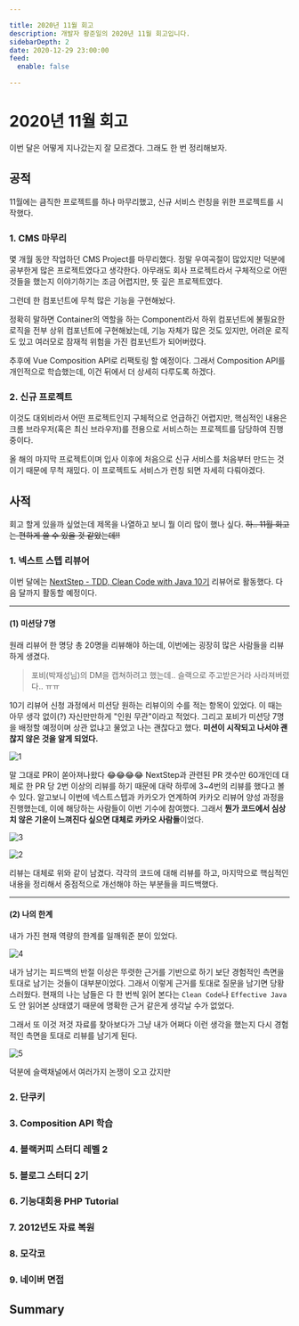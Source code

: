 ```yaml
---

title: 2020년 11월 회고
description: 개발자 황준일의 2020년 11월 회고입니다.
sidebarDepth: 2
date: 2020-12-29 23:00:00
feed:
  enable: false

---
```


# 2020년 11월 회고

이번 달은 어떻게 지나갔는지 잘 모르겠다. 그래도 한 번 정리해보자.

## 공적

11월에는 큼직한 프로젝트를 하나 마무리했고, 신규 서비스 런칭을 위한 프로젝트를 시작했다.

### 1. CMS 마무리

몇 개월 동안 작업하던 CMS Project를 마무리했다. 정말 우여곡절이 많았지만 덕분에 공부한게 많은 프로젝트였다고 생각한다.
아무래도 회사 프로젝트라서 구체적으로 어떤 것들을 했는지 이야기하기는 조금 어렵지만, 뜻 깊은 프로젝트였다.

그런데 한 컴포넌트에 무척 많은 기능을 구현해놨다.

정확히 말하면 Container의 역할을 하는 Component라서 하위 컴포넌트에 불필요한 로직을 전부 상위 컴포넌트에 구현해놨는데,
기능 자체가 많은 것도 있지만, 어려운 로직도 있고 여러모로 잠재적 위험을 가진 컴포넌트가 되어버렸다.

추후에 Vue Composition API로 리팩토링 할 예정이다.
그래서 Composition API를 개인적으로 학습했는데, 이건 뒤에서 더 상세히 다루도록 하겠다.

### 2. 신규 프로젝트

이것도 대외비라서 어떤 프로젝트인지 구체적으로 언급하긴 어렵지만,
핵심적인 내용은 크롬 브라우저(혹은 최신 브라우저)를 전용으로 서비스하는 프로젝트를 담당하여 진행중이다.

올 해의 마지막 프로젝트이며 입사 이후에 처음으로 신규 서비스를 처음부터 만드는 것이기 때문에 무척 재밌다.
이 프로젝트도 서비스가 런칭 되면 자세히 다뤄야겠다.

## 사적

회고 할게 있을까 싶었는데 제목을 나열하고 보니 뭘 이리 많이 했나 싶다.
~~하.. 11월 회고는 편하게 쓸 수 있을 것 같았는데!!~~

### 1. 넥스트 스텝 리뷰어

이번 달에는 [NextStep - TDD, Clean Code with Java 10기](https://edu.nextstep.camp/s/MNii0Puk) 리뷰어로 활동했다.
다음 달까지 활동할 예정이다.

***

#### (1) 미션당 7명

원래 리뷰어 한 명당 총 20명을 리뷰해야 하는데, 이번에는 굉장히 많은 사람들을 리뷰하게 생겼다.
> 포비(박재성님)의 DM을 캡쳐하려고 했는데.. 슬랙으로 주고받은거라 사라져버렸다.. ㅠㅠ

10기 리뷰어 신청 과정에서 미션당 원하는 리뷰이의 수를 적는 항목이 있었다.
이 때는 아무 생각 없이(?) 자신만만하게 "인원 무관"이라고 적었다.
그리고 포비가 미션당 7명을 배정할 예정이며 상관 없냐고 물었고 나는 괜찮다고 했다.
**미션이 시작되고 나서야 괜찮지 않은 것을 알게 되었다.**

![1](./1.jpg)

말 그대로 PR이 쏟아져나왔다 😂😂😂😂
NextStep과 관련된 PR 갯수만 60개인데 대체로 한 PR 당 2번 이상의 리뷰를 하기 때문에 대략 하루에 3~4번의 리뷰를 했다고 볼 수 있다.
알고보니 이번에 넥스트스텝과 카카오가 연계하여 카카오 리뷰어 양성 과정을 진행했는데, 이에 해당하는 사람들이 이번 기수에 참여했다.
그래서 **뭔가 코드에서 심상치 않은 기운이 느껴진다 싶으면 대체로 카카오 사람들**이었다.


![3](./3.jpg)

![2](./2.jpg)

리뷰는 대체로 위와 같이 남겼다.
각각의 코드에 대해 리뷰를 하고, 마지막으로 핵심적인 내용을 정리해서 중점적으로 개선해야 하는 부분들을 피드백했다.

***

#### (2) 나의 한계

내가 가진 현재 역량의 한계를 일깨워준 분이 있었다.

![4](./4.jpg)

내가 남기는 피드백의 반절 이상은 뚜렷한 근거를 기반으로 하기 보단 경험적인 측면을 토대로 남기는 것들이 대부분이었다.
그래서 이렇게 근거를 토대로 질문을 남기면 당황스러웠다.
현재의 나는 남들은 다 한 번씩 읽어 본다는 `Clean Code`나 `Effective Java`도 안 읽어본 상태였기 때문에 명확한 근거 같은게 생각날 수가 없었다. 

그래서 또 이것 저것 자료를 찾아보다가 그냥 내가 어쩌다 이런 생각을 했는지 다시 경험적인 측면을 토대로 리뷰를 남기게 된다.

![5](./5.jpg)

덕분에 슬랙채널에서 여러가지 논쟁이 오고 갔지만 


### 2. 단쿠키

### 3. Composition API 학습

### 4. 블랙커피 스터디 레벨 2

### 5. 블로그 스터디 2기

### 6. 기능대회용 PHP Tutorial

### 7. 2012년도 자료 복원

### 8. 모각코

### 9. 네이버 면접

## Summary